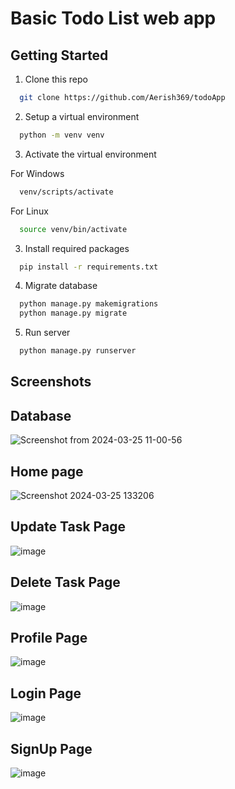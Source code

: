 # Basic Todo List web app

## Getting Started

1. Clone this repo

```bash
  git clone https://github.com/Aerish369/todoApp
```

2. Setup a virtual environment

```bash
  python -m venv venv
```

3. Activate the virtual environment

For Windows

```bash
  venv/scripts/activate
```

For Linux

```bash
  source venv/bin/activate
```

3. Install required packages

```bash
  pip install -r requirements.txt
```

4. Migrate database

```bash
  python manage.py makemigrations
  python manage.py migrate
```

5. Run server

```bash
  python manage.py runserver
```

## Screenshots

## Database

![Screenshot from 2024-03-25 11-00-56](https://github.com/Aerish369/todoApp/assets/107682299/750738f2-8eea-44a6-b868-0ebf04a31e9d)

## Home page

![Screenshot 2024-03-25 133206](https://github.com/Aerish369/todoApp/assets/107682299/2c9aded7-6cca-4bf1-b6de-4a4772030c8d)

## Update Task Page

![image](https://github.com/Aerish369/todoApp/assets/107682299/187bf189-3dc3-4e88-86bc-00ce86f45107)

## Delete Task Page

![image](https://github.com/Aerish369/todoApp/assets/107682299/7b088043-5b4e-41c8-a2ba-d85a8087bc8e)

## Profile Page

![image](https://github.com/Aerish369/todoApp/assets/107682299/e1c0ab7f-5c22-4e85-8899-1c7fb6c41023)

## Login Page

![image](https://github.com/Aerish369/todoApp/assets/107682299/8897abe5-c26f-43e6-9eeb-9faca7333a91)

## SignUp Page

![image](https://github.com/Aerish369/todoApp/assets/107682299/1b2310ba-eabc-4b45-8a5a-22b3436a269a)
